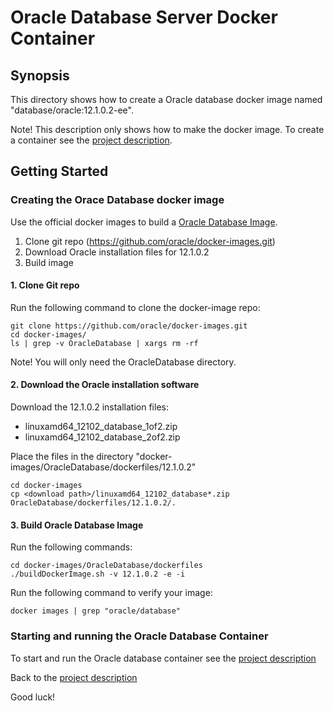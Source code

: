 # Oracle Database Server Docker Container

## Synopsis

This directory shows how to create a Oracle database docker image named "database/oracle:12.1.0.2-ee".

Note! This description only shows how to make the docker image. To create a container see the [project description](../../../..).

## Getting Started

### Creating the Orace Database docker image

Use the official docker images to build a [Oracle Database Image](https://github.com/oracle/docker-images/tree/master/OracleDatabase). 

1. Clone git repo (https://github.com/oracle/docker-images.git)
2. Download Oracle installation files for 12.1.0.2
3. Build image

#### 1. Clone Git repo
Run the following command to clone the docker-image repo:
```
git clone https://github.com/oracle/docker-images.git
cd docker-images/
ls | grep -v OracleDatabase | xargs rm -rf
```
Note! You will only need the OracleDatabase directory.

#### 2. Download the Oracle installation software

Download the 12.1.0.2 installation files: 
- linuxamd64_12102_database_1of2.zip
- linuxamd64_12102_database_2of2.zip

Place the files in the directory  "docker-images/OracleDatabase/dockerfiles/12.1.0.2"

```
cd docker-images
cp <download path>/linuxamd64_12102_database*.zip OracleDatabase/dockerfiles/12.1.0.2/.
```

#### 3. Build Oracle Database Image

Run the following commands:
```
cd docker-images/OracleDatabase/dockerfiles
./buildDockerImage.sh -v 12.1.0.2 -e -i
```
Run the following command to verify your image:
```
docker images | grep "oracle/database"
```
### Starting and running the Oracle Database Container

To start and run the Oracle database container see the [project description](../../../..)

Back to the [project description](../../../..)

Good luck!
